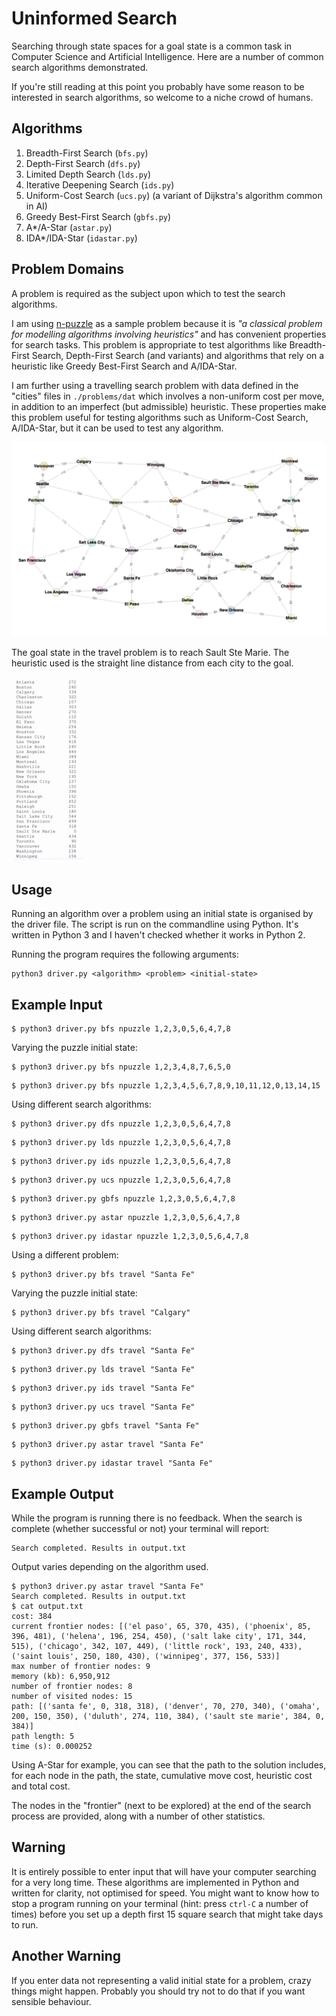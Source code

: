 # Uninformed Search
Searching through state spaces for a goal state is a common task in Computer
Science and Artificial Intelligence. Here are a number of common search
algorithms demonstrated.

If you're still reading at this point you probably have some reason to be
interested in search algorithms, so welcome to a niche crowd of humans.

## Algorithms
1. Breadth-First Search (`bfs.py`)
1. Depth-First Search (`dfs.py`)
1. Limited Depth Search (`lds.py`)
1. Iterative Deepening Search (`ids.py`)
1. Uniform-Cost Search (`ucs.py`) (a variant of Dijkstra's algorithm common in AI)
1. Greedy Best-First Search (`gbfs.py`)
1. A\*/A-Star (`astar.py`)
1. IDA\*/IDA-Star (`idastar.py`)

## Problem Domains
A problem is required as the subject upon which to test the search algorithms.

I am using [n-puzzle](https://en.wikipedia.org/wiki/15_puzzle) as a sample
problem because it is _"a classical problem for modelling algorithms involving
heuristics"_ and has convenient properties for search tasks. This problem is
appropriate to test algorithms like Breadth- First Search, Depth-First Search
(and variants) and algorithms that rely on a heuristic like Greedy Best-First
Search and A/IDA-Star.

I am further using a travelling search problem with data defined in the "cities"
files in `./problems/dat` which involves a non-uniform cost per move, in addition
to an imperfect (but admissible) heuristic. These properties make this
problem useful for testing algorithms such as Uniform-Cost Search, A/IDA-Star,
but it can be used to test any algorithm.

![Map Showing Travel Problem Search Space](./problems/dat/cities.png)

The goal state in the travel problem is to reach Sault Ste Marie. The heuristic
used is the straight line distance from each city to the goal.

![A List Of Heuristic Values](./problems/dat/cities_sld.png)

## Usage
Running an algorithm over a problem using an initial state is organised by the
driver file. The script is run on the commandline using Python. It's written in
Python 3 and I haven't checked whether it works in Python 2.

Running the program requires the following arguments:

```
python3 driver.py <algorithm> <problem> <initial-state>
```

## Example Input

```
$ python3 driver.py bfs npuzzle 1,2,3,0,5,6,4,7,8
```

Varying the puzzle initial state:

```
$ python3 driver.py bfs npuzzle 1,2,3,4,8,7,6,5,0
```

```
$ python3 driver.py bfs npuzzle 1,2,3,4,5,6,7,8,9,10,11,12,0,13,14,15
```

Using different search algorithms:

```
$ python3 driver.py dfs npuzzle 1,2,3,0,5,6,4,7,8
```

```
$ python3 driver.py lds npuzzle 1,2,3,0,5,6,4,7,8
```

```
$ python3 driver.py ids npuzzle 1,2,3,0,5,6,4,7,8
```

```
$ python3 driver.py ucs npuzzle 1,2,3,0,5,6,4,7,8
```

```
$ python3 driver.py gbfs npuzzle 1,2,3,0,5,6,4,7,8
```

```
$ python3 driver.py astar npuzzle 1,2,3,0,5,6,4,7,8
```

```
$ python3 driver.py idastar npuzzle 1,2,3,0,5,6,4,7,8
```

Using a different problem:

```
$ python3 driver.py bfs travel "Santa Fe"
```

Varying the puzzle initial state:

```
$ python3 driver.py bfs travel "Calgary"
```

Using different search algorithms:

```
$ python3 driver.py dfs travel "Santa Fe"
```

```
$ python3 driver.py lds travel "Santa Fe"
```

```
$ python3 driver.py ids travel "Santa Fe"
```

```
$ python3 driver.py ucs travel "Santa Fe"
```

```
$ python3 driver.py gbfs travel "Santa Fe"
```

```
$ python3 driver.py astar travel "Santa Fe"
```

```
$ python3 driver.py idastar travel "Santa Fe"
```

## Example Output

While the program is running there is no feedback. When the search is complete
(whether successful or not) your terminal will report:

```
Search completed. Results in output.txt
```

Output varies depending on the algorithm used.

```
$ python3 driver.py astar travel "Santa Fe"
Search completed. Results in output.txt
$ cat output.txt
cost: 384
current frontier nodes: [('el paso', 65, 370, 435), ('phoenix', 85, 396, 481), ('helena', 196, 254, 450), ('salt lake city', 171, 344, 515), ('chicago', 342, 107, 449), ('little rock', 193, 240, 433), ('saint louis', 250, 180, 430), ('winnipeg', 377, 156, 533)]
max number of frontier nodes: 9
memory (kb): 6,950,912
number of frontier nodes: 8
number of visited nodes: 15
path: [('santa fe', 0, 318, 318), ('denver', 70, 270, 340), ('omaha', 200, 150, 350), ('duluth', 274, 110, 384), ('sault ste marie', 384, 0, 384)]
path length: 5
time (s): 0.000252
```

Using A-Star for example, you can see that the path to the solution includes,
for each node in the path, the state, cumulative move cost, heuristic cost and
total cost.

The nodes in the "frontier" (next to be explored) at the end of the search
process are provided, along with a number of other statistics.

## Warning
It is entirely possible to enter input that will have your computer searching
for a very long time. These algorithms are implemented in Python and written for
clarity, not optimised for speed. You might want to know how to stop a program
running on your terminal (hint: press `ctrl-C` a number of times) before you set
up a depth first 15 square search that might take days to run.

## Another Warning
If you enter data not representing a valid initial state for a problem, crazy
things might happen. Probably you should try not to do that if you want sensible
behaviour.
